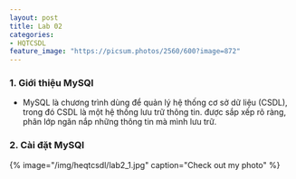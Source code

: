 ```yaml
---
layout: post
title: Lab 02
categories:
- HQTCSDL
feature_image: "https://picsum.photos/2560/600?image=872"
---
```


### 1. Giới thiệu MySQl
- MySQL là chương trình dùng để quản lý hệ thống cơ sở dữ liệu (CSDL), trong đó CSDL là một hệ thống lưu trữ thông tin. được sắp xếp rõ ràng, phân lớp ngăn nắp những thông tin mà mình lưu trữ.


### 2. Cài đặt MySQl
{% image="/img/heqtcsdl/lab2_1.jpg" caption="Check out my photo" %}
